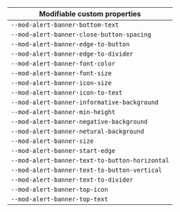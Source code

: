 | Modifiable custom properties                   |
| ---------------------------------------------- |
| `--mod-alert-banner-bottom-text`               |
| `--mod-alert-banner-close-button-spacing`      |
| `--mod-alert-banner-edge-to-button`            |
| `--mod-alert-banner-edge-to-divider`           |
| `--mod-alert-banner-font-color`                |
| `--mod-alert-banner-font-size`                 |
| `--mod-alert-banner-icon-size`                 |
| `--mod-alert-banner-icon-to-text`              |
| `--mod-alert-banner-informative-background`    |
| `--mod-alert-banner-min-height`                |
| `--mod-alert-banner-negative-background`       |
| `--mod-alert-banner-netural-background`        |
| `--mod-alert-banner-size`                      |
| `--mod-alert-banner-start-edge`                |
| `--mod-alert-banner-text-to-button-horizontal` |
| `--mod-alert-banner-text-to-button-vertical`   |
| `--mod-alert-banner-text-to-divider`           |
| `--mod-alert-banner-top-icon`                  |
| `--mod-alert-banner-top-text`                  |
